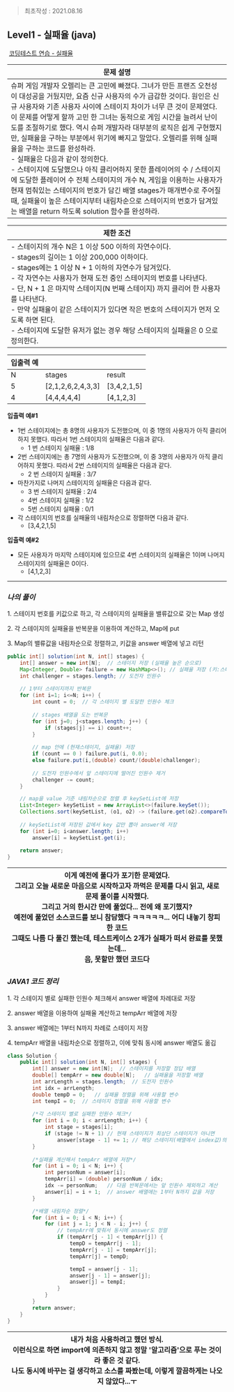 > 최초작성 : 2021.08.16

## ******Level1 - 실패율**** (java)**

 [코딩테스트 연습 - 실패율](https://programmers.co.kr/learn/courses/30/lessons/42889)

| **문제 설명** |
| --- |
| 슈퍼 게임 개발자 오렐리는 큰 고민에 빠졌다. 그녀가 만든 프랜즈 오천성이 대성공을 거뒀지만, 요즘 신규 사용자의 수가 급감한 것이다. 원인은 신규 사용자와 기존 사용자 사이에 스테이지 차이가 너무 큰 것이 문제였다.<br>이 문제를 어떻게 할까 고민 한 그녀는 동적으로 게임 시간을 늘려서 난이도를 조절하기로 했다. 역시 슈퍼 개발자라 대부분의 로직은 쉽게 구현했지만, 실패율을 구하는 부분에서 위기에 빠지고 말았다. 오렐리를 위해 실패율을 구하는 코드를 완성하라.<br>-   실패율은 다음과 같이 정의한다.<br>-   스테이지에 도달했으나 아직 클리어하지 못한 플레이어의 수 / 스테이지에 도달한 플레이어 수  전체 스테이지의 개수 N, 게임을 이용하는 사용자가 현재 멈춰있는 스테이지의 번호가 담긴 배열 stages가 매개변수로 주어질 때, 실패율이 높은 스테이지부터 내림차순으로 스테이지의 번호가 담겨있는 배열을 return 하도록 solution 함수를 완성하라. |

| **제한 조건** |
| --- |
|   -   스테이지의 개수 N은 1 이상 500 이하의 자연수이다.<br>-   stages의 길이는 1 이상 200,000 이하이다.<br>-   stages에는 1 이상 N + 1 이하의 자연수가 담겨있다.<br>-   각 자연수는 사용자가 현재 도전 중인 스테이지의 번호를 나타낸다.<br>-   단, N + 1 은 마지막 스테이지(N 번째 스테이지) 까지 클리어 한 사용자를 나타낸다.<br>-   만약 실패율이 같은 스테이지가 있다면 작은 번호의 스테이지가 먼저 오도록 하면 된다.<br>-   스테이지에 도달한 유저가 없는 경우 해당 스테이지의 실패율은 0 으로 정의한다.   |

| **​입출력 예** |  |  |
| --- | --- | --- |
| N | stages | result |
| 5 | \[2,1,2,6,2,4,3,3\] | \[3,4,2,1,5\] |
| 4 | \[4,4,4,4,4\] | \[4,1,2,3\] |

**입출력 예#1**
- 1번 스테이지에는 총 8명의 사용자가 도전했으며, 이 중 1명의 사용자가 아직 클리어하지 못했다. 따라서 1번 스테이지의 실패율은 다음과 같다.
    -   1 번 스테이지 실패율 : 1/8
- 2번 스테이지에는 총 7명의 사용자가 도전했으며, 이 중 3명의 사용자가 아직 클리어하지 못했다. 따라서 2번 스테이지의 실패율은 다음과 같다.
    -   2 번 스테이지 실패율 : 3/7
- 마찬가지로 나머지 스테이지의 실패율은 다음과 같다.
    -   3 번 스테이지 실패율 : 2/4
    -   4번 스테이지 실패율 : 1/2
    -   5번 스테이지 실패율 : 0/1
- 각 스테이지의 번호를 실패율의 내림차순으로 정렬하면 다음과 같다.
    -   \[3,4,2,1,5\]
    
**입출력 예#2**
- 모든 사용자가 마지막 스테이지에 있으므로 4번 스테이지의 실패율은 1이며 나머지 스테이지의 실패율은 0이다.
    -   \[4,1,2,3\]

---

### _**나의 풀이**_

1\. 스테이지 번호를 키값으로 하고, 각 스테이지의 실패율을 밸류값으로 갖는 Map 생성

2\. 각 스테이지의 실패율을 반복문을 이용하여 계산하고, Map에 put

3\. Map의 밸류값을 내림차순으로 정렬하고, 키값을 answer 배열에 넣고 리턴

```java
public int[] solution(int N, int[] stages) {
	int[] answer = new int[N];	// 스테이지 저장 (실패율 높은 순으로)
	Map<Integer, Double> failure = new HashMap<>();	// 실패율 저장 (키:스테이지, 밸류:실패율)
	int challenger = stages.length;	// 도전자 인원수
	
	// 1부터 스테이지까지 반복문
	for (int i=1; i<=N; i++) {
		int count = 0;	// 각 스테이지 별 도달한 인원수 체크
		
		// stages 배열을 도는 반복문
		for (int j=0; j<stages.length; j++) {
			if (stages[j] == i) count++;
		}
		
		// map 안에 (현재스테이지, 실패율) 저장
		if (count == 0 ) failure.put(i, 0.0);
		else failure.put(i,(double) count/(double)challenger);
		
		// 도전자 인원수에서 앞 스테이지에 떨어진 인원수 제거
		challenger -= count;
	}

	// map을 value 기준 내림차순으로 정렬 후 keySetList에 저장
	List<Integer> keySetList = new ArrayList<>(failure.keySet());
	Collections.sort(keySetList, (o1, o2) -> (failure.get(o2).compareTo(failure.get(o1))));
	
	// keySetList에 저장된 값에서 key 값만 뽑아 answer에 저장
	for (int i=0; i<answer.length; i++)
		answer[i] = keySetList.get(i);
	
	return answer;
}
```

<center>

| 이게 예전에 풀다가 포기한 문제였다.<br>그리고 오늘 새로운 마음으로 시작하고자 까먹은 문제를 다시 읽고, 새로 문제 풀이를 시작했다.<br>그리고 거의 한시간 만에 풀었다... 전에 왜 포기했지?<br>예전에 풀었던 소스코드를 보니 참담했다 ㅋㅋㅋㅋㅋ... 어디 내놓기 창피한 코드<br>그때도 나름 다 풀긴 했는데, 테스트케이스 2개가 실패가 떠서 완료를 못했는데...<br>음, 못할만 했던 코드다 |
| :---: |

</center>

### _**JAVA1 코드 정리**_

1\. 각 스테이지 별로 실패한 인원수 체크해서 answer 배열에 차례대로 저장

2\. answer 배열을 이용하여 실패율 계산하고 tempArr 배열에 저장

3\. answer 배열에는 1부터 N까지 차례로 스테이지 저장

4\. tempArr 배열을 내림차순으로 정렬하고, 이에 맞춰 동시에 answer 배열도 옮김

```java
class Solution {
    public int[] solution(int N, int[] stages) {
        int[] answer = new int[N];	// 스테이지를 저장할 정답 배열
        double[] tempArr = new double[N];	// 실패율을 저장할 배열
        int arrLength = stages.length;	// 도전자 인원수
        int idx = arrLength;
        double tempD = 0;	// 실패율 정렬을 위해 사용할 변수
        int tempI = 0;	// 스테이지 정렬을 위해 사용할 변수
		
        /*각 스테이지 별로 실패한 인원수 체크*/
        for (int i = 0; i < arrLength; i++) {
            int stage = stages[i];
            if (stage != N + 1)	// 현재 스테이지가 최상단 스테이지가 아니면
                answer[stage - 1] += 1;	// 해당 스테이지(배열에서 index값)의 도전자 개수 추가
        }
        
        /*실패율 계산해서 tempArr 배열에 저장*/
        for (int i = 0; i < N; i++) {
            int personNum = answer[i];
            tempArr[i] = (double) personNum / idx;
            idx -= personNum;	// 다음 반복문에서는 앞 인원수 제외하고 계산
            answer[i] = i + 1;	// answer 배열에는 1부터 N까지 값을 저장
        }

        /*배열 내림차순 정렬*/
        for (int i = 0; i < N; i++) {
            for (int j = 1; j < N - i; j++) {
            	// tempArr에 맞춰서 동시에 answer도 정렬
                if (tempArr[j - 1] < tempArr[j]) {
                    tempD = tempArr[j - 1];
                    tempArr[j - 1] = tempArr[j];
                    tempArr[j] = tempD;

                    tempI = answer[j - 1];
                    answer[j - 1] = answer[j];
                    answer[j] = tempI;
                }
            }
        }
        return answer;
    }
}
```

<center>

| 내가 처음 사용하려고 했던 방식.<br>이런식으로 하면 import에 의존하지 않고 정말 '알고리즘'으로 푸는 것이라 좋은 것 같다.<br>나도 동시에 바꾸는 걸 생각하고 소스를 짜봤는데, 이렇게 깔끔하게는 나오지 않았다...ㅜ |
| :---: |

</center>